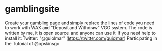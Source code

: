# gamblingsite
Create your gambling page and simply replace the lines of code you need to work with WAX and "Deposit and Withdraw" VGO system.
The code is written by me, it is open source, and anyone can use it.
If you need help to install it: Twitter: "@guiolmar" (https://twitter.com/guiolmar)
Participating in the Tutorial of @opskinsgo
